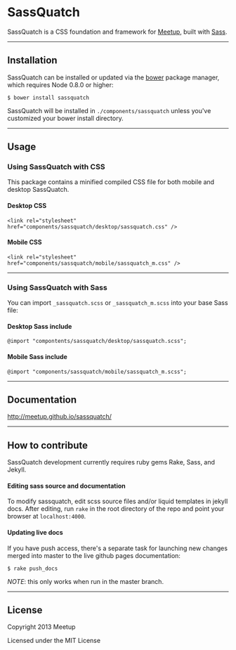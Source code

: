 # SassQuatch
SassQuatch is a CSS foundation and framework for [Meetup](http://www.meetup.com), built with [Sass](http://sass-lang.com/).


- - -

## Installation

SassQuatch can be installed or updated via the [bower](https://github.com/twitter/bower) package manager, which requires Node 0.8.0 or higher:

	$ bower install sassquatch

SassQuatch will be installed in `./components/sassquatch` unless you've customized your bower install directory.

- - -

## Usage

### Using SassQuatch with CSS 

This package contains a minified compiled CSS file for both mobile and desktop SassQuatch.

#### Desktop CSS

    <link rel="stylesheet" href="components/sassquatch/desktop/sassquatch.css" />

#### Mobile CSS

    <link rel="stylesheet" href="components/sassquatch/mobile/sassquatch_m.css" />

- - -

### Using SassQuatch with Sass

You can import `_sassquatch.scss` or `_sassquatch_m.scss` into your base Sass file:
	
#### Desktop Sass include

	@import "compontents/sassquatch/desktop/sassquatch.scss";	
	
#### Mobile Sass include

	@import "components/sassquatch/mobile/sassquatch_m.scss";

- - -

## Documentation

http://meetup.github.io/sassquatch/

- - -

## How to contribute

SassQuatch development currently requires ruby gems Rake, Sass, and Jekyll.

#### Editing sass source and documentation
To modify sassquatch, edit scss source files and/or liquid templates in jekyll docs. 
After editing, run `rake` in the root directory of the repo and point your browser at `localhost:4000`.

#### Updating live docs
If you have push access, there's a separate task for launching new changes merged into master to the live github pages documentation:

	$ rake push_docs

_NOTE_: this only works when run in the master branch.
- - -


## License

Copyright 2013 Meetup

Licensed under the MIT License
